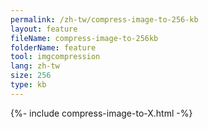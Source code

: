 ```yaml
---
permalink: /zh-tw/compress-image-to-256-kb
layout: feature
fileName: compress-image-to-256kb
folderName: feature
tool: imgcompression
lang: zh-tw
size: 256
type: kb
---
```


{%- include compress-image-to-X.html -%}
